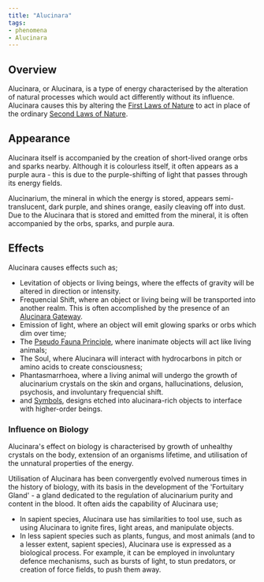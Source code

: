 ```yaml
---
title: "Alucinara"
tags:
- phenomena
- Alucinara
---
```


## Overview
Alucinara, or Alucinara, is a type of energy characterised by the alteration of natural processes which would act differently without its influence. Alucinara causes this by altering the [First Laws of Nature](phenomena/natural-laws/first-laws.md) to act in place of the ordinary [Second Laws of Nature](phenomena/natural-laws/second-laws.md).

## Appearance
Alucinara itself is accompanied by the creation of short-lived orange orbs and sparks nearby. Although it is colourless itself, it often appears as a purple aura - this is due to the purple-shifting of light that passes through its energy fields.

Alucinarium, the mineral in which the energy is stored, appears semi-translucent, dark purple, and shines orange, easily cleaving off into dust. Due to the Alucinara that is stored and emitted from the mineral, it is often accompanied by the orbs, sparks, and purple aura.

## Effects
Alucinara causes effects such as;
- Levitation of objects or living beings, where the effects of gravity will be altered in direction or intensity.
- Frequencial Shift, where an object or living being will be transported into another realm. This is often accomplished by the presence of an [Alucinara Gateway](phenomena/aluicnara-gateway.mc).
- Emission of light, where an object will emit glowing sparks or orbs which dim over time;
- The [Pseudo Fauna Principle](phenomena/pseudo-fauna-principle), where inanimate objects will act like living animals;
- The Soul, where Alucinara will interact with hydrocarbons in pitch or amino acids to create consciousness;
- Phantasmarrhoea, where a living animal will undergo the growth of alucinarium crystals on the skin and organs, hallucinations, delusion, psychosis, and involuntary frequencial shift.
- and [Symbols](phenomena/symbols.md), designs etched into alucinara-rich objects to interface with higher-order beings.

### Influence on Biology
Alucinara's effect on biology is characterised by growth of unhealthy crystals on the body, extension of an organisms lifetime, and utilisation of the unnatural properties of the energy.

Utilisation of Alucinara has been convergently evolved numerous times in the history of biology, with its basis in the development of the 'Fortuitary Gland' - a gland dedicated to the regulation of alucinarium purity and content in the blood. It often aids the capability of Alucinara use;
- In sapient species, Alucinara use has similarities to tool use, such as using Alucinara to ignite fires, light areas, and manipulate objects.
- In less sapient species such as plants, fungus, and most animals (and to a lesser extent, sapient species), Alucinara use is expressed as a biological process. For example, it can be employed in involuntary defence mechanisms, such as bursts of light, to stun predators, or creation of force fields, to push them away.